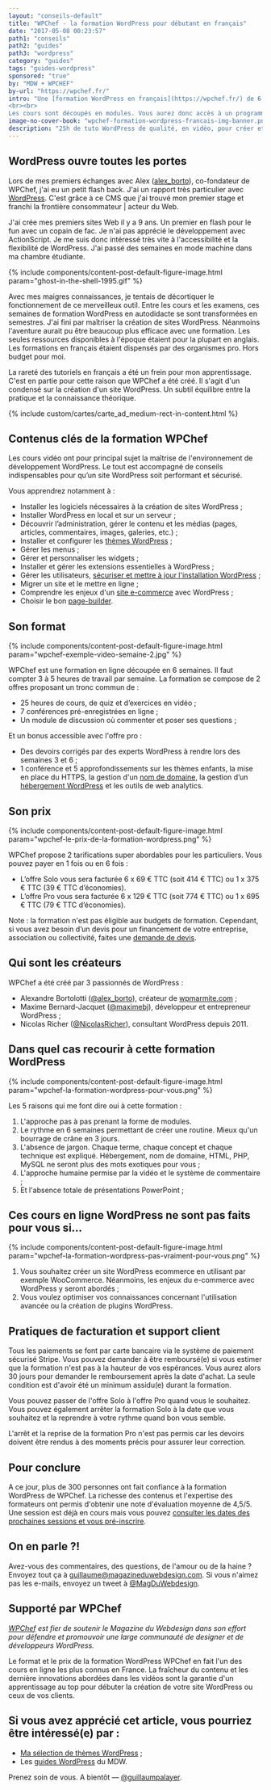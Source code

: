 ```yaml
---
layout: "conseils-default"
title: "WPChef - la formation WordPress pour débutant en français"
date: "2017-05-08 00:23:57"
path1: "conseils"
path2: "guides"
path3: "wordpress"
category: "guides"
tags: "guides-wordpress"
sponsored: "true"
by: "MDW + WPCHEF"
by-url: "https://wpchef.fr/"
intro: "Une [formation WordPress en français](https://wpchef.fr/) de 6 semaines accessible en e-learning. Elle a été conçue par les copains de WPChef. Ces 25 heures de cours en vidéo ciblent en priorité les débutant(e)s souhaitant créer un site vitrine, un blog WordPress ou proposer des prestations à des clients.
<br><br>
Les cours sont découpés en modules. Vous aurez donc accès à un programme progressif pour apprendre pas à pas. Les mots clés de WPChef sont accessibilité, pédagogie, pratique et bon marché."
image-no-cover-book: "wpchef-formation-wordpress-francais-img-banner.png"
description: "25h de tuto WordPress de qualité, en vidéo, pour créer et personnaliser des sites WordPress ou proposer des prestations à vos clients."
---
```

## WordPress ouvre toutes les portes

Lors de mes premiers échanges avec Alex ([alex_borto](https://twitter.com/alex_borto)), co-fondateur de WPChef, j'ai eu un petit flash back. J'ai un rapport très particulier avec [WordPress](https://fr.wordpress.org/). C'est grâce à ce CMS que j'ai trouvé mon premier stage et franchi la frontière consommateur | acteur du Web.

J'ai crée mes premiers sites Web il y a 9 ans. Un premier en flash pour le fun avec un copain de fac. Je n'ai pas apprécié le développement avec ActionScript. Je me suis donc intéressé très vite à l'accessibilité et la flexibilité de WordPress. J'ai passé des semaines en mode machine dans ma chambre étudiante.

{% include components/content-post-default-figure-image.html param="ghost-in-the-shell-1995.gif" %}

Avec mes maigres connaissances, je tentais de décortiquer le fonctionnement de ce merveilleux outil. Entre les cours et les examens, ces semaines de formation WordPress en autodidacte se sont transformées en semestres. J'ai fini par maîtriser la création de sites WordPress. Néanmoins l'aventure aurait pu être beaucoup plus efficace avec une formation. Les seules ressources disponibles à l'époque étaient pour la plupart en anglais. Les formations en français étaient dispensés par des organismes pro. Hors budget pour moi.

La rareté des tutoriels en français a été un frein pour mon apprentissage. C'est en partie pour cette raison que WPChef a été créé. Il s'agit d'un condensé sur la création d'un site WordPress. Un subtil équilibre entre la pratique et la connaissance théorique.

{% include custom/cartes/carte_ad_medium-rect-in-content.html %}

## Contenus clés de la formation WPChef

Les cours vidéo ont pour principal sujet la maîtrise de l'environnement de développement WordPress. Le tout est accompagné de conseils indispensables pour qu’un site WordPress soit performant et sécurisé.

Vous apprendrez notamment à :

- Installer les logiciels nécessaires à la création de sites WordPress ;
- Installer WordPress en local et sur un serveur ;
- Découvrir l’administration, gérer le contenu et les médias (pages, articles, commentaires, images, galeries, etc.) ;
- Installer et configurer les [thèmes WordPress](http://www.magazineduwebdesign.com/ressources/themes-wordpress/) ;
- Gérer les menus ;
- Gérer et personnaliser les widgets ;
- Installer et gérer les extensions essentielles à WordPress ;
- Gérer les utilisateurs, [sécuriser et mettre à jour l'installation WordPress](http://www.magazineduwebdesign.com/conseils/guides/comment-automatiser-la-securite-d-un-site-wordpress/) ;
- Migrer un site et le mettre en ligne ;
- Comprendre les enjeux d'un [site e-commerce](http://www.magazineduwebdesign.com/collection/inspiration-ui-design-site-ecommerce-2016/) avec WordPress ;
- Choisir le bon [page-builder](http://www.magazineduwebdesign.com/ressources/outils-services/design/contentbox-js-realiser-des-modeles-de-pages-attractifs-mais-difficiles-coder/).

## Son format

{% include components/content-post-default-figure-image.html param="wpchef-exemple-video-semaine-2.jpg" %}

WPChef est une formation en ligne découpée en 6 semaines. Il faut compter 3 à 5 heures de travail par semaine. La formation se compose de 2 offres proposant un tronc commun de :

- 25 heures de cours, de quiz et d’exercices en vidéo ;
- 7 conférences pré-enregistrées en ligne ;
- Un module de discussion où commenter et poser ses questions ;

Et un bonus accessible avec l'offre pro :

- Des devoirs corrigés par des experts WordPress à rendre lors des semaines 3 et 6 ;
- 1 conférence et 5 approfondissements sur les thèmes enfants, la mise en place du HTTPS, la gestion d'un [nom de domaine](http://www.magazineduwebdesign.com/deals/nom-de-domaine-design-coupon/), la gestion d’un [hébergement WordPress](http://www.magazineduwebdesign.com/deals/wp-engine-coupon/) et les outils de web analytics.

## Son prix
{% include components/content-post-default-figure-image.html param="wpchef-le-prix-de-la-formation-wordpress.png" %}

WPChef propose 2 tarifications super abordables pour les particuliers. Vous pouvez payer en 1 fois ou en 6 fois :

- L’offre Solo vous sera facturée 6 x 69 € TTC (soit 414 € TTC) ou 1 x 375 € TTC (39 € TTC d’économies).
- L’offre Pro vous sera facturée 6 x 129 € TTC (soit 774 € TTC) ou 1 x 695 € TTC (79 € TTC d’économies).

Note : la formation n'est pas éligible aux budgets de formation. Cependant, si vous avez besoin d’un devis pour un financement de votre entreprise, association ou collectivité, faites une [demande de devis](https://wpchef.fr/contact/devis/?utm_medium=blog&utm_campaign=content&utm_source=magazineduwebdesign).

## Qui sont les créateurs

WPChef a été créé par 3 passionnés de WordPress :

- Alexandre Bortolotti ([@alex_borto](https://twitter.com/alex_borto)), créateur de [wpmarmite.com](https://wpmarmite.com/) ;
- Maxime Bernard-Jacquet ([@maximebj](https://twitter.com/maximebj)), développeur et entrepreneur WordPress ;
- Nicolas Richer ([@NicolasRicher](https://twitter.com/NicolasRicher)), consultant WordPress depuis 2011.

## Dans quel cas recourir à cette formation WordPress
{% include components/content-post-default-figure-image.html param="wpchef-la-formation-wordpress-pour-vous.png" %}

Les 5 raisons qui me font dire oui à cette formation :

1. L'approche pas à pas prenant la forme de modules.
1. Le rythme en 6 semaines permettant de créer une routine. Mieux qu'un bourrage de crâne en 3 jours.
1. L'absence de jargon. Chaque terme, chaque concept et chaque technique est expliqué. Hébergement, nom de domaine, HTML, PHP, MySQL ne seront plus des mots exotiques pour vous ;
1. L'approche humaine permise par la vidéo et le système de commentaire ;
1. Et l'absence totale de présentations PowerPoint ;

## Ces cours en ligne WordPress ne sont pas faits pour vous si...
{% include components/content-post-default-figure-image.html param="wpchef-la-formation-wordpress-pas-vraiment-pour-vous.png" %}

1. Vous souhaitez créer un site WordPress ecommerce en utilisant par exemple WooCommerce. Néanmoins, les enjeux du e-commerce avec WordPress y seront abordés ;
1. Vous voulez optimiser vos connaissances concernant l'utilisation avancée ou la création de plugins WordPress.

## Pratiques de facturation et support client

Tous les paiements se font par carte bancaire via le système de paiement sécurisé Stripe. Vous pouvez demander à être remboursé(e) si vous estimer que la formation n'est pas à la hauteur de vos espérances. Vous aurez alors 30 jours pour demander le remboursement après la date d'achat. La seule condition est d'avoir été un minimum assidu(e) durant la formation.

Vous pouvez passer de l'offre Solo à l'offre Pro quand vous le souhaitez. Vous pouvez également arrêter la formation Solo à la date que vous souhaitez et la reprendre à votre rythme quand bon vous semble.

L'arrêt et la reprise de la formation Pro n'est pas permis car les devoirs doivent être rendus à des moments précis pour assurer leur correction.

## Pour conclure

A ce jour, plus de 300 personnes ont fait confiance à la formation WordPress de WPChef. La richesse des contenus et l'expertise des formateurs ont permis d'obtenir une note d'évaluation moyenne de 4,5/5. Une session est déjà en cours mais vous pouvez [consulter les dates des prochaines sessions et vous pré-inscrire](https://wpchef.fr/formation-debutant/#attente).

## On en parle ?!

Avez-vous des commentaires, des questions, de l'amour ou de la haine ? Envoyez tout ça à guillaume@magazineduwebdesign.com. Si vous n'aimez pas les e-mails, envoyez un tweet à [@MagDuWebdesign](https://twitter.com/MagDuWebdesign).

## Supporté par WPChef

*[WPChef](https://wpchef.fr/) est fier de soutenir le Magazine du Webdesign dans son effort pour défendre et promouvoir une large communauté de designer et de développeurs WordPress.*

Le format et le prix de la formation WordPress WPChef en fait l'un des cours en ligne les plus connus en France. La fraîcheur du contenu et les dernière innovations abordées dans les vidéos sont la garantie d'un apprentissage au top pour débuter la création de votre site WordPress ou ceux de vos clients.

## Si vous avez apprécié cet article, vous pourriez être intéressé(e) par :

- [Ma sélection de thèmes WordPress](http://www.magazineduwebdesign.com/ressources/themes-wordpress/) ;
- Les [guides WordPress](http://www.magazineduwebdesign.com/conseils/guides/wordpress/) du MDW.

Prenez soin de vous. A bientôt — [@guillaumpalayer](https://twitter.com/guillaumpalayer).
